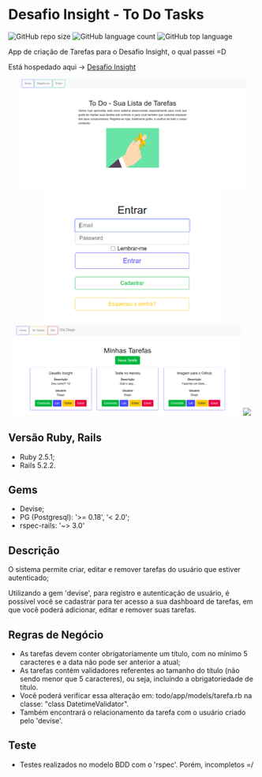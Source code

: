 # Desafio Insight - To Do Tasks
![GitHub repo size](https://img.shields.io/github/repo-size/diegoshakan/Desafio_Insight?style=plastic)
![GitHub language count](https://img.shields.io/github/languages/count/diegoshakan/Desafio_Insight?style=plastic)
![GitHub top language](https://img.shields.io/github/languages/top/diegoshakan/Desafio_Insight?style=plastic)


App de criação de Tarefas para o Desafio Insight, o qual passei =D

Está hospedado aqui -> [Desafio Insight](http://todo-insight.herokuapp.com/)

<p align="center">
  <img width="460" src="app/assets/images/to_readme/telainicial.png">
  <img width="360" src="app/assets/images/to_readme/login.png">
  <img width="460" src="app/assets/images/to_readme/minhastarefas.png">
  <img width="460" src="app/assets/images/to_readme/tarefasconcluídas.png">
</p>

## Versão Ruby, Rails
* Ruby 2.5.1;
* Rails 5.2.2.

## Gems
* Devise;
* PG (Postgresql): '>= 0.18', '< 2.0';
* rspec-rails: '~> 3.0'

## Descrição
O sistema permite criar, editar e remover tarefas do usuário que estiver autenticado;

Utilizando a gem 'devise', para registro e autenticação de usuário, é possível você se cadastrar para ter acesso a sua dashboard de tarefas, em que você poderá adicionar, editar e remover suas tarefas.

## Regras de Negócio
* As tarefas devem conter obrigatoriamente um título, com no mínimo 5 caracteres e a data não pode ser anterior a atual;
* As tarefas contém validadores referentes ao tamanho do título (não sendo menor que 5 caracteres), ou seja, incluíndo a obrigatoriedade de título.
* Você poderá verificar essa alteração em: todo/app/models/tarefa.rb na classe: "class DatetimeValidator".
* Também encontrará o relacionamento da tarefa com o usuário criado pelo 'devise'.

## Teste
* Testes realizados no modelo BDD com o 'rspec'. Porém, incompletos =/

